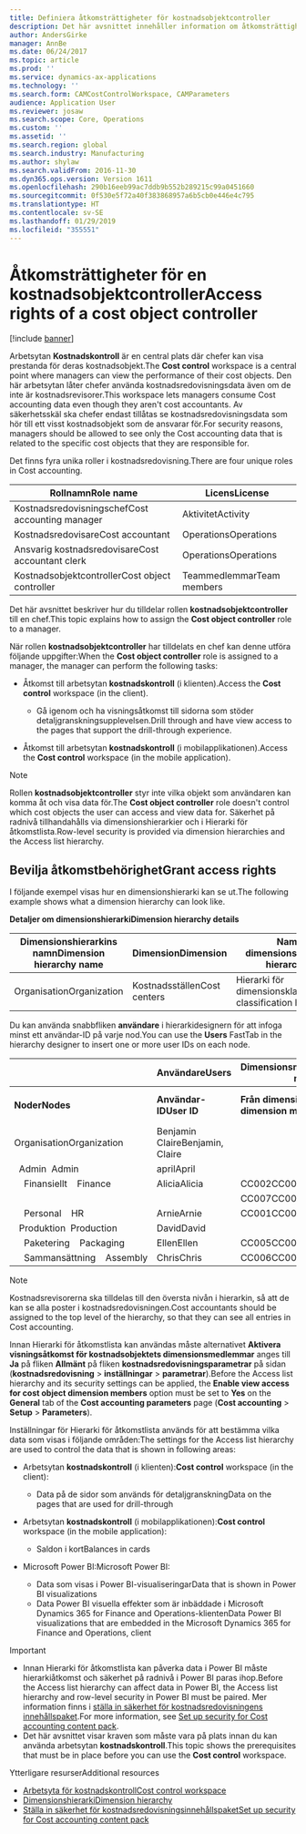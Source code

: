 ```yaml
---
title: Definiera åtkomsträttigheter för kostnadsobjektcontroller
description: Det här avsnittet innehåller information om åtkomsträttigheter för kostnadsobjektcontroller.
author: AndersGirke
manager: AnnBe
ms.date: 06/24/2017
ms.topic: article
ms.prod: ''
ms.service: dynamics-ax-applications
ms.technology: ''
ms.search.form: CAMCostControlWorkspace, CAMParameters
audience: Application User
ms.reviewer: josaw
ms.search.scope: Core, Operations
ms.custom: ''
ms.assetid: ''
ms.search.region: global
ms.search.industry: Manufacturing
ms.author: shylaw
ms.search.validFrom: 2016-11-30
ms.dyn365.ops.version: Version 1611
ms.openlocfilehash: 290b16eeb99ac7ddb9b552b289215c99a0451660
ms.sourcegitcommit: 0f530e5f72a40f383868957a6b5cb0e446e4c795
ms.translationtype: HT
ms.contentlocale: sv-SE
ms.lasthandoff: 01/29/2019
ms.locfileid: "355551"
---
```

# <a name="access-rights-of-a-cost-object-controller"></a><span data-ttu-id="32d28-103">Åtkomsträttigheter för en kostnadsobjektcontroller</span><span class="sxs-lookup"><span data-stu-id="32d28-103">Access rights of a cost object controller</span></span>

[!include [banner](../includes/banner.md)]

<span data-ttu-id="32d28-104">Arbetsytan **Kostnadskontroll** är en central plats där chefer kan visa prestanda för deras kostnadsobjekt.</span><span class="sxs-lookup"><span data-stu-id="32d28-104">The **Cost control** workspace is a central point where managers can view the performance of their cost objects.</span></span> <span data-ttu-id="32d28-105">Den här arbetsytan låter chefer använda kostnadsredovisningsdata även om de inte är kostnadsrevisorer.</span><span class="sxs-lookup"><span data-stu-id="32d28-105">This workspace lets managers consume Cost accounting data even though they aren't cost accountants.</span></span> <span data-ttu-id="32d28-106">Av säkerhetsskäl ska chefer endast tillåtas se kostnadsredovisningsdata som hör till ett visst kostnadsobjekt som de ansvarar för.</span><span class="sxs-lookup"><span data-stu-id="32d28-106">For security reasons, managers should be allowed to see only the Cost accounting data that is related to the specific cost objects that they are responsible for.</span></span>

<span data-ttu-id="32d28-107">Det finns fyra unika roller i kostnadsredovisning.</span><span class="sxs-lookup"><span data-stu-id="32d28-107">There are four unique roles in Cost accounting.</span></span>

| <span data-ttu-id="32d28-108">Rollnamn</span><span class="sxs-lookup"><span data-stu-id="32d28-108">Role name</span></span>               | <span data-ttu-id="32d28-109">Licens</span><span class="sxs-lookup"><span data-stu-id="32d28-109">License</span></span>      |
|-------------------------|--------------|
| <span data-ttu-id="32d28-110">Kostnadsredovisningschef</span><span class="sxs-lookup"><span data-stu-id="32d28-110">Cost accounting manager</span></span> | <span data-ttu-id="32d28-111">Aktivitet</span><span class="sxs-lookup"><span data-stu-id="32d28-111">Activity</span></span>     |
| <span data-ttu-id="32d28-112">Kostnadsredovisare</span><span class="sxs-lookup"><span data-stu-id="32d28-112">Cost accountant</span></span>         | <span data-ttu-id="32d28-113">Operations</span><span class="sxs-lookup"><span data-stu-id="32d28-113">Operations</span></span>   |
| <span data-ttu-id="32d28-114">Ansvarig kostnadsredovisare</span><span class="sxs-lookup"><span data-stu-id="32d28-114">Cost accountant clerk</span></span>   | <span data-ttu-id="32d28-115">Operations</span><span class="sxs-lookup"><span data-stu-id="32d28-115">Operations</span></span>   |
| <span data-ttu-id="32d28-116">Kostnadsobjektcontroller</span><span class="sxs-lookup"><span data-stu-id="32d28-116">Cost object controller</span></span>  | <span data-ttu-id="32d28-117">Teammedlemmar</span><span class="sxs-lookup"><span data-stu-id="32d28-117">Team members</span></span> |

<span data-ttu-id="32d28-118">Det här avsnittet beskriver hur du tilldelar rollen **kostnadsobjektcontroller** till en chef.</span><span class="sxs-lookup"><span data-stu-id="32d28-118">This topic explains how to assign the **Cost object controller** role to a manager.</span></span>

<span data-ttu-id="32d28-119">När rollen **kostnadsobjektcontroller** har tilldelats en chef kan denne utföra följande uppgifter:</span><span class="sxs-lookup"><span data-stu-id="32d28-119">When the **Cost object controller** role is assigned to a manager, the manager can perform the following tasks:</span></span>

- <span data-ttu-id="32d28-120">Åtkomst till arbetsytan **kostnadskontroll** (i klienten).</span><span class="sxs-lookup"><span data-stu-id="32d28-120">Access the **Cost control** workspace (in the client).</span></span>

    - <span data-ttu-id="32d28-121">Gå igenom och ha visningsåtkomst till sidorna som stöder detaljgranskningsupplevelsen.</span><span class="sxs-lookup"><span data-stu-id="32d28-121">Drill through and have view access to the pages that support the drill-through experience.</span></span>

- <span data-ttu-id="32d28-122">Åtkomst till arbetsytan **kostnadskontroll** (i mobilapplikationen).</span><span class="sxs-lookup"><span data-stu-id="32d28-122">Access the **Cost control** workspace (in the mobile application).</span></span>

> [!NOTE]
> <span data-ttu-id="32d28-123">Rollen **kostnadsobjektcontroller** styr inte vilka objekt som användaren kan komma åt och visa data för.</span><span class="sxs-lookup"><span data-stu-id="32d28-123">The **Cost object controller** role doesn't control which cost objects the user can access and view data for.</span></span> <span data-ttu-id="32d28-124">Säkerhet på radnivå tillhandahålls via dimensionshierarkier och i Hierarki för åtkomstlista.</span><span class="sxs-lookup"><span data-stu-id="32d28-124">Row-level security is provided via dimension hierarchies and the Access list hierarchy.</span></span>

## <a name="grant-access-rights"></a><span data-ttu-id="32d28-125">Bevilja åtkomstbehörighet</span><span class="sxs-lookup"><span data-stu-id="32d28-125">Grant access rights</span></span>
<span data-ttu-id="32d28-126">I följande exempel visas hur en dimensionshierarki kan se ut.</span><span class="sxs-lookup"><span data-stu-id="32d28-126">The following example shows what a dimension hierarchy can look like.</span></span>

<span data-ttu-id="32d28-127">**Detaljer om dimensionshierarki**</span><span class="sxs-lookup"><span data-stu-id="32d28-127">**Dimension hierarchy details**</span></span>

| <span data-ttu-id="32d28-128">Dimensionshierarkins namn</span><span class="sxs-lookup"><span data-stu-id="32d28-128">Dimension hierarchy name</span></span> | <span data-ttu-id="32d28-129">Dimension</span><span class="sxs-lookup"><span data-stu-id="32d28-129">Dimension</span></span>    | <span data-ttu-id="32d28-130">Namn på typ av dimensionshierarki</span><span class="sxs-lookup"><span data-stu-id="32d28-130">Dimension hierarchy type name</span></span>      | <span data-ttu-id="32d28-131">Hierarki för åtkomstlista</span><span class="sxs-lookup"><span data-stu-id="32d28-131">Access list hierarchy</span></span> |
|--------------------------|--------------|------------------------------------|-----------------------|
| <span data-ttu-id="32d28-132">Organisation</span><span class="sxs-lookup"><span data-stu-id="32d28-132">Organization</span></span>             | <span data-ttu-id="32d28-133">Kostnadsställen</span><span class="sxs-lookup"><span data-stu-id="32d28-133">Cost centers</span></span> | <span data-ttu-id="32d28-134">Hierarki för dimensionsklassificering</span><span class="sxs-lookup"><span data-stu-id="32d28-134">Dimension classification hierarchy</span></span> | <span data-ttu-id="32d28-135">**Ja**</span><span class="sxs-lookup"><span data-stu-id="32d28-135">**Yes**</span></span>               |

<span data-ttu-id="32d28-136">Du kan använda snabbfliken **användare** i hierarkidesignern för att infoga minst ett användar-ID på varje nod.</span><span class="sxs-lookup"><span data-stu-id="32d28-136">You can use the **Users** FastTab in the hierarchy designer to insert one or more user IDs on each node.</span></span>

|                                   | <span data-ttu-id="32d28-137">Användare</span><span class="sxs-lookup"><span data-stu-id="32d28-137">Users</span></span>            | <span data-ttu-id="32d28-138">Dimensionsmedlemsintervall</span><span class="sxs-lookup"><span data-stu-id="32d28-138">Dimension member ranges</span></span>   |                         |
|-----------------------------------|------------------|---------------------------|-------------------------|
| <span data-ttu-id="32d28-139">**Noder**</span><span class="sxs-lookup"><span data-stu-id="32d28-139">**Nodes**</span></span>                         | <span data-ttu-id="32d28-140">**Användar-ID**</span><span class="sxs-lookup"><span data-stu-id="32d28-140">**User ID**</span></span>      | <span data-ttu-id="32d28-141">**Från dimensionsmedlem**</span><span class="sxs-lookup"><span data-stu-id="32d28-141">**From dimension member**</span></span> | <span data-ttu-id="32d28-142">**Till dimensionsmedlem**</span><span class="sxs-lookup"><span data-stu-id="32d28-142">**To dimension member**</span></span> |
| <span data-ttu-id="32d28-143">Organisation</span><span class="sxs-lookup"><span data-stu-id="32d28-143">Organization</span></span>                      | <span data-ttu-id="32d28-144">Benjamin Claire</span><span class="sxs-lookup"><span data-stu-id="32d28-144">Benjamin, Claire</span></span> |                           |                         |
| <span data-ttu-id="32d28-145">&nbsp;&nbsp;Admin</span><span class="sxs-lookup"><span data-stu-id="32d28-145">&nbsp;&nbsp;Admin</span></span>                 | <span data-ttu-id="32d28-146">april</span><span class="sxs-lookup"><span data-stu-id="32d28-146">April</span></span>            |                           |                         |
| <span data-ttu-id="32d28-147">&nbsp;&nbsp;&nbsp;&nbsp;Finansiellt</span><span class="sxs-lookup"><span data-stu-id="32d28-147">&nbsp;&nbsp;&nbsp;&nbsp;Finance</span></span>   | <span data-ttu-id="32d28-148">Alicia</span><span class="sxs-lookup"><span data-stu-id="32d28-148">Alicia</span></span>           | <span data-ttu-id="32d28-149">CC002</span><span class="sxs-lookup"><span data-stu-id="32d28-149">CC002</span></span>                     | <span data-ttu-id="32d28-150">CC003</span><span class="sxs-lookup"><span data-stu-id="32d28-150">CC003</span></span>                   |
|                                   |                  | <span data-ttu-id="32d28-151">CC007</span><span class="sxs-lookup"><span data-stu-id="32d28-151">CC007</span></span>                     | <span data-ttu-id="32d28-152">CC007</span><span class="sxs-lookup"><span data-stu-id="32d28-152">CC007</span></span>                   |
| <span data-ttu-id="32d28-153">&nbsp;&nbsp;&nbsp;&nbsp;Personal</span><span class="sxs-lookup"><span data-stu-id="32d28-153">&nbsp;&nbsp;&nbsp;&nbsp;HR</span></span>        | <span data-ttu-id="32d28-154">Arnie</span><span class="sxs-lookup"><span data-stu-id="32d28-154">Arnie</span></span>            | <span data-ttu-id="32d28-155">CC001</span><span class="sxs-lookup"><span data-stu-id="32d28-155">CC001</span></span>                     | <span data-ttu-id="32d28-156">CC001</span><span class="sxs-lookup"><span data-stu-id="32d28-156">CC001</span></span>                   |
| <span data-ttu-id="32d28-157">&nbsp;&nbsp;Produktion</span><span class="sxs-lookup"><span data-stu-id="32d28-157">&nbsp;&nbsp;Production</span></span>            | <span data-ttu-id="32d28-158">David</span><span class="sxs-lookup"><span data-stu-id="32d28-158">David</span></span>            |                           |                         |
| <span data-ttu-id="32d28-159">&nbsp;&nbsp;&nbsp;&nbsp;Paketering</span><span class="sxs-lookup"><span data-stu-id="32d28-159">&nbsp;&nbsp;&nbsp;&nbsp;Packaging</span></span> | <span data-ttu-id="32d28-160">Ellen</span><span class="sxs-lookup"><span data-stu-id="32d28-160">Ellen</span></span>            | <span data-ttu-id="32d28-161">CC005</span><span class="sxs-lookup"><span data-stu-id="32d28-161">CC005</span></span>                     | <span data-ttu-id="32d28-162">CC005</span><span class="sxs-lookup"><span data-stu-id="32d28-162">CC005</span></span>                   |
| <span data-ttu-id="32d28-163">&nbsp;&nbsp;&nbsp;&nbsp;Sammansättning</span><span class="sxs-lookup"><span data-stu-id="32d28-163">&nbsp;&nbsp;&nbsp;&nbsp;Assembly</span></span>  | <span data-ttu-id="32d28-164">Chris</span><span class="sxs-lookup"><span data-stu-id="32d28-164">Chris</span></span>            | <span data-ttu-id="32d28-165">CC006</span><span class="sxs-lookup"><span data-stu-id="32d28-165">CC006</span></span>                     | <span data-ttu-id="32d28-166">CC006</span><span class="sxs-lookup"><span data-stu-id="32d28-166">CC006</span></span>                   |

> [!NOTE]
> <span data-ttu-id="32d28-167">Kostnadsrevisorerna ska tilldelas till den översta nivån i hierarkin, så att de kan se alla poster i kostnadsredovisningen.</span><span class="sxs-lookup"><span data-stu-id="32d28-167">Cost accountants should be assigned to the top level of the hierarchy, so that they can see all entries in Cost accounting.</span></span>

<span data-ttu-id="32d28-168">Innan Hierarki för åtkomstlista kan användas måste alternativet **Aktivera visningsåtkomst för kostnadsobjektets dimensionsmedlemmar** anges till **Ja** på fliken **Allmänt** på fliken **kostnadsredovisningsparametrar** på sidan (**kostnadsredovisning** > **inställningar** > **parametrar**).</span><span class="sxs-lookup"><span data-stu-id="32d28-168">Before the Access list hierarchy and its security settings can be applied, the **Enable view access for cost object dimension members** option must be set to **Yes** on the **General** tab of the **Cost accounting parameters** page (**Cost accounting** > **Setup** > **Parameters**).</span></span>

<span data-ttu-id="32d28-169">Inställningar för Hierarki för åtkomstlista används för att bestämma vilka data som visas i följande områden:</span><span class="sxs-lookup"><span data-stu-id="32d28-169">The settings for the Access list hierarchy are used to control the data that is shown in following areas:</span></span>

- <span data-ttu-id="32d28-170">Arbetsytan **kostnadskontroll** (i klienten):</span><span class="sxs-lookup"><span data-stu-id="32d28-170">**Cost control** workspace (in the client):</span></span>

    - <span data-ttu-id="32d28-171">Data på de sidor som används för detaljgranskning</span><span class="sxs-lookup"><span data-stu-id="32d28-171">Data on the pages that are used for drill-through</span></span>

- <span data-ttu-id="32d28-172">Arbetsytan **kostnadskontroll** (i mobilapplikationen):</span><span class="sxs-lookup"><span data-stu-id="32d28-172">**Cost control** workspace (in the mobile application):</span></span>

    - <span data-ttu-id="32d28-173">Saldon i kort</span><span class="sxs-lookup"><span data-stu-id="32d28-173">Balances in cards</span></span>

- <span data-ttu-id="32d28-174">Microsoft Power BI:</span><span class="sxs-lookup"><span data-stu-id="32d28-174">Microsoft Power BI:</span></span>

    - <span data-ttu-id="32d28-175">Data som visas i Power BI-visualiseringar</span><span class="sxs-lookup"><span data-stu-id="32d28-175">Data that is shown in Power BI visualizations</span></span>
    - <span data-ttu-id="32d28-176">Data Power BI visuella effekter som är inbäddade i Microsoft Dynamics 365 for Finance and Operations-klienten</span><span class="sxs-lookup"><span data-stu-id="32d28-176">Data Power BI visualizations that are embedded in the Microsoft Dynamics 365 for Finance and Operations, client</span></span>

> [!IMPORTANT]
> - <span data-ttu-id="32d28-177">Innan Hierarki för åtkomstlista kan påverka data i Power BI måste hierarkiåtkomst och säkerhet på radnivå i Power BI paras ihop.</span><span class="sxs-lookup"><span data-stu-id="32d28-177">Before the Access list hierarchy can affect data in Power BI, the Access list hierarchy and row-level security in Power BI must be paired.</span></span> <span data-ttu-id="32d28-178">Mer information finns i [ställa in säkerhet för kostnadsredovisningens innehållspaket](../../dev-itpro/analytics/setup-security-cost-accounting-content-pack.md).</span><span class="sxs-lookup"><span data-stu-id="32d28-178">For more information, see [Set up security for Cost accounting content pack](../../dev-itpro/analytics/setup-security-cost-accounting-content-pack.md).</span></span>
> - <span data-ttu-id="32d28-179">Det här avsnittet visar kraven som måste vara på plats innan du kan använda arbetsytan **kostnadskontroll**.</span><span class="sxs-lookup"><span data-stu-id="32d28-179">This topic shows the prerequisites that must be in place before you can use the **Cost control** workspace.</span></span>

<span data-ttu-id="32d28-180">Ytterligare resurser</span><span class="sxs-lookup"><span data-stu-id="32d28-180">Additional resources</span></span>

- [<span data-ttu-id="32d28-181">Arbetsyta för kostnadskontroll</span><span class="sxs-lookup"><span data-stu-id="32d28-181">Cost control workspace</span></span>](cost-control-workspace.md)
- [<span data-ttu-id="32d28-182">Dimensionshierarki</span><span class="sxs-lookup"><span data-stu-id="32d28-182">Dimension hierarchy</span></span>](dimension-hierarchy.md)
- [<span data-ttu-id="32d28-183">Ställa in säkerhet för kostnadsredovisningsinnehållspaket</span><span class="sxs-lookup"><span data-stu-id="32d28-183">Set up security for Cost accounting content pack</span></span>](../../dev-itpro/analytics/setup-security-cost-accounting-content-pack.md)
